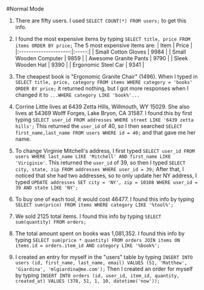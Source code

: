 #Normal Mode
1. There are fifty users. I used `SELECT COUNT(*) FROM users;` to get this info.
2. I found the most expensive items by typing `SELECT title, price FROM items ORDER BY price;` The 5 most expensive items are:
|          Item         | Price |
|:---------------------:|:-----:|
|  Small Cotton Gloves  |  9984 |
| Small Wooden Computer |  9859 |
| Awesome Granite Pants |  9790 |
|    Sleek Wooden Hat   |  9390 |
|  Ergonomic Steel Car  |  9341 |
        
3. The cheapest book is "Ergonomic Granite Chair" (1496). When I typed in `SELECT title, price, category FROM items WHERE category = 'books' ORDER BY price;` it returned nothing, but I got more responses when I changed it to `...WHERE category LIKE 'book%'...`
4. Corrine Little lives at 6439 Zetta Hills, Willmouth, WY 15029. She also lives at 54369 Wolff Forges, Lake Bryon, CA 31587. I found this by first typing `SELECT user_id FROM addresses WHERE street LIKE '6439 zetta hills';` This returned the `user_id` of 40, so I then searched `SELECT first_name,last_name FROM users WHERE id = 40;` and that gave me her name.
5. To change Virginie Mitchell's address, I first typed `SELECT user_id FROM users WHERE last_name LIKE 'Mitchell' AND first_name LIKE 'Viriginie'`. This returned the `user_id` of 39, so then I typed `SELECT city, state, zip FROM addresses WHERE user_id = 39;` After that, I noticed that she had two addresses, so to only update her NY address, I typed `UPDATE addresses SET city = 'NY', zip = 10108 WHERE user_id = 39 AND state LIKE 'NY';`
6. To buy one of each tool, it would cost 46477. I found this info by typing `SELECT sum(price) FROM items WHERE category LIKE '%tool%';`
7. We sold 2125 total items. I found this info by typing `SELECT sum(quantity) FROM orders;`
8. The total amount spent on books was 1,081,352. I found this info by typing `SELECT sum(price * quantity) FROM orders JOIN items ON items.id = orders.item_id AND category LIKE '%book%';`
9. I created an entry for myself in the "users" table by typing `INSERT INTO users (id, first_name, last_name, email) VALUES (51, 'Matthew', 'Giardina', 'mlgiardina@me.com');` Then I created an order for myself by typing `INSERT INTO orders (id, user_id, item_id, quantity, created_at) VALUES (378, 51, 1, 10, datetime('now'));`

